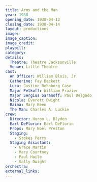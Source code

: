 ```yaml
---
title: Arms and the Man
year: 1938
opening_date: 1938-04-12
closing_date: 1938-04-14
layout: productions
image:
image_caption:
image_credit:
playbill: 
category: 
details:
  Theatre: Theatre Jacksonville
  Venue: Little Theatre
cast:
  An Officer: William Blois, Jr.
  Catherine: Fay Beckett
  Luca: Justine Rehnborg Case
  Major Petkoff: William Frazier
  Major Sergius Saranoff: Paul Delgado
  Nicola: Everett Dwight
  Raina: Mary Keen
  The Man: Charles A. Luckie
crew:
  Director: Huron L. Blyden
  Earl DeFlorin: Earl DeFlorin
  Props: Mary Noel Preston
  Staging:
    - Stokes Perry
  Staging Assistant:
    - Grace Martin
    - Mary Courtney
    - Paul Haile
    - Sally Dwight
orchestra:
external_links:
---
```


